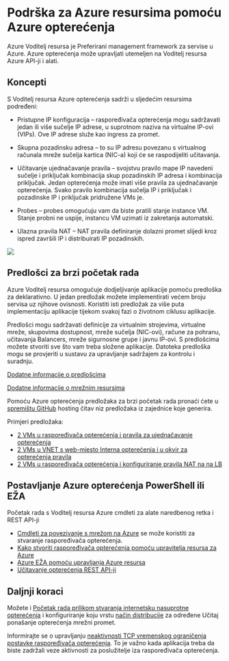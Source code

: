<properties
   pageTitle="Azure Voditelj resursa podrške za opterećenja | Microsoft Azure "
   description="Pomoću ljuske powershell za opterećenja s Azure Voditelj resursa. Korištenje predložaka za opterećenja"
   services="load-balancer"
   documentationCenter="na"
   authors="sdwheeler"
   manager="carmonm"
   editor="tysonn" />
<tags
   ms.service="load-balancer"
   ms.devlang="na"
   ms.topic="article"
   ms.tgt_pltfrm="na"
   ms.workload="infrastructure-services"
   ms.date="10/24/2016"
   ms.author="sewhee" />


# <a name="using-azure-resource-manager-support-with-azure-load-balancer"></a>Podrška za Azure resursima pomoću Azure opterećenja

Azure Voditelj resursa je Preferirani management framework za servise u Azure. Azure opterećenja može upravljati utemeljen na Voditelj resursa Azure API-ji i alati.

## <a name="concepts"></a>Koncepti

S Voditelj resursa Azure opterećenja sadrži u sljedećim resursima podređeni:

- Pristupne IP konfiguracija – raspoređivača opterećenja mogu sadržavati jedan ili više sučelje IP adrese, u suprotnom naziva na virtualne IP-ovi (VIPs). Ove IP adrese služe kao ingress za promet.

- Skupna pozadinsku adresa – to su IP adresu povezanu s virtualnog računala mreže sučelja kartica (NIC-a) koji će se raspodijeliti učitavanja.

- Učitavanje ujednačavanje pravila – svojstvu pravilo mape IP navedeni sučelje i priključak kombinacija skup pozadinskih IP adresa i kombinacija priključak. Jedan opterećenja može imati više pravila za ujednačavanje opterećenja. Svako pravilo kombinacija sučelja IP i priključak i pozadinske IP i priključak pridružene VMs je.

- Probes – probes omogućuju vam da biste pratili stanje instance VM. Stanje probni ne uspije, instancu VM uzimati iz zakretanja automatski.

- Ulazna pravila NAT – NAT pravila definiranje dolazni promet slijedi kroz ispred završili IP i distribuirati IP pozadinskih.

![](./media/load-balancer-arm/load-balancer-arm.png)

## <a name="quickstart-templates"></a>Predlošci za brzi početak rada

Azure Voditelj resursa omogućuje dodjeljivanje aplikacije pomoću predloška za deklarativno. U jedan predložak možete implementirati većem broju servisa uz njihove ovisnosti. Koristiti isti predložak za više puta implementaciju aplikacije tijekom svakoj fazi o životnom ciklusu aplikacije.

Predlošci mogu sadržavati definicije za virtualnim strojevima, virtualne mreže, skupovima dostupnost, mreže sučelja (NIC-ovi), račune za pohranu, učitavanja Balancers, mreže sigurnosne grupe i javnu IP-ovi. S predlošcima možete stvoriti sve što vam treba složene aplikacije. Datoteka predloška mogu se provjeriti u sustavu za upravljanje sadržajem za kontrolu i suradnju.

[Dodatne informacije o predlošcima](http://go.microsoft.com/fwlink/?LinkId=544798)

[Dodatne informacije o mrežnim resursima](../virtual-network/resource-groups-networking.md)

Pomoću Azure opterećenja predložaka za brzi početak rada pronaći ćete u [spremištu GitHub](https://github.com/Azure/azure-quickstart-templates) hosting čitav niz predložaka iz zajednice koje generira.

Primjeri predložaka:

- [2 VMs u raspoređivača opterećenja i pravila za ujednačavanje opterećenja](http://go.microsoft.com/fwlink/?LinkId=544799)
- [2 VMs u VNET s web-mjesto Interna opterećenja i u okvir za opterećenja pravila](http://go.microsoft.com/fwlink/?LinkId=544800)
- [2 VMs u raspoređivača opterećenja i konfiguriranje pravila NAT na na LB](http://go.microsoft.com/fwlink/?LinkId=544801)


## <a name="setting-up-azure-load-balancer-with-a-powershell-or-cli"></a>Postavljanje Azure opterećenja PowerShell ili EŽA

Početak rada s Voditelj resursa Azure cmdleti za alate naredbenog retka i REST API-ji

- [Cmdleti za povezivanje s mrežom na Azure](https://msdn.microsoft.com/library/azure/mt163510.aspx) se može koristiti za stvaranje raspoređivača opterećenja.
- [Kako stvoriti raspoređivača opterećenja pomoću upravitelja resursa za Azure](load-balancer-get-started-ilb-arm-ps.md)
- [Azure EŽA pomoću upravljanja Azure resursa](../xplat-cli-azure-resource-manager.md)
- [Učitavanje opterećenja REST API-ji](https://msdn.microsoft.com/library/azure/mt163651.aspx)


## <a name="next-steps"></a>Daljnji koraci

Možete i [Početak rada prilikom stvaranja internetsku nasuprotne opterećenja](load-balancer-get-started-internet-arm-ps.md) i konfiguriranje koju vrstu [način distribucije](load-balancer-distribution-mode.md) za određene Učitaj ponašanje opterećenja mrežni promet.

Informirajte se o upravljanju [neaktivnosti TCP vremenskog ograničenja postavke raspoređivača opterećenja](load-balancer-tcp-idle-timeout.md). To je važno kada aplikacija treba da biste zadržali veze aktivnosti za poslužitelje iza raspoređivača opterećenja.
